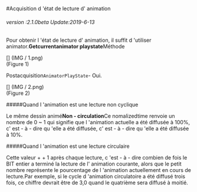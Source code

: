 #Acquisition d 'état de lecture d' animation

###### *version :2.1.0beta   Update:2019-6-13*

Pour obtenir l 'état de lecture d' animation, il suffit d 'utiliser animator.**Getcurrentanimator playstate**Méthode

[] (IMG / 1.png) <br > (Figure 1)

Postacquisition`AnimatorPlayState`- Oui.

[] (IMG / 2.png) <br > (Figure 2)

#####Quand l 'animation est une lecture non cyclique

Le même dessin animé**Non - circulation**Ce nomalizedtime renvoie un nombre de 0 ~ 1 qui signifie que l 'animation actuelle a été diffusée à 100%, c' est - à - dire qu 'elle a été diffusée, c' est - à - dire qu 'elle a été diffusée à 10%.

#####Quand l 'animation est une lecture circulaire

Cette valeur + + 1 après chaque lecture, c 'est - à - dire combien de fois le BIT entier a terminé la lecture de l' animation courante, alors que le petit nombre représente le pourcentage de l 'animation actuellement en cours de lecture.Par exemple, si le cycle d 'animation circulatoire a été diffusé trois fois, ce chiffre devrait être de 3,0 quand le quatrième sera diffusé à moitié.
